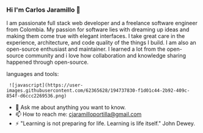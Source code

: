 ### Hi I'm Carlos Jaramillo 👋

<!--
**Carlosaj18/carlosaj18** is a ✨ _special_ ✨ repository because its `README.md` (this file) appears on your GitHub profile.

Here are some ideas to get you started:
-->

I am passionate full stack web developer and a freelance software engineer from Colombia. My passion for software lies with dreaming up ideas and making them come true with elegant interfaces. I take great care in the experience, architecture, and code quality of the things I build. I am also an open-source enthusiast and maintainer. I learned a lot from the open-source community and i love how collaboration and knowledge sharing happened through open-source.

languages and tools:

     ![javascript](https://user-images.githubusercontent.com/62365628/194737830-f1d01c44-2b92-409c-854f-d6ccc2269536.png)


- 💬 Ask me about anything you want to know. 
- 📫 How to reach me: cjaramilloportilla@gmail.com
- ⚡ "Learning is not preparing for life. Learning is life itself." John Dewey.





